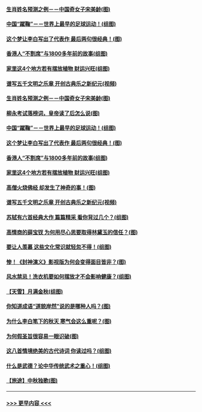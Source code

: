 #### [生肖姓名预测之例－－中国奇女子宋美龄(图)](../pages/p7/906542.md?t=09180500) 
#### [中国“蹴鞠”－－世界上最早的足球运动！(组图)](../pages/p7/907235.md?t=09180500) 
#### [这个梦让李白写出了代表作 最后两句很经典！(图)](../pages/p7/907231.md?t=09180500) 
#### [香港人“不割席”与1800多年前的故事(组图)](../pages/p7/907324.md?t=09180500) 
#### [家里这4个地方若有摆放植物 财运兴旺(组图)](../pages/p7/887505.md?t=09180500) 
#### [谱写五千文明之乐章 开创古典乐之新纪元(视频)](../pages/p7/904231.md?t=09180500) 
#### [生肖姓名预测之例－－中国奇女子宋美龄(图)](../pages/p7/906542.md?t=09180500) 
#### [柳永考试落榜词，皇帝读了后怎么说(图)](../pages/p7/906476.md?t=09180500) 
#### [中国“蹴鞠”－－世界上最早的足球运动！(组图)](../pages/p7/907235.md?t=09180500) 
#### [这个梦让李白写出了代表作 最后两句很经典！(图)](../pages/p7/907231.md?t=09180500) 
#### [香港人“不割席”与1800多年前的故事(组图)](../pages/p7/907324.md?t=09180500) 
#### [家里这4个地方若有摆放植物 财运兴旺(组图)](../pages/p7/887505.md?t=09180500) 
#### [高僧火烧佛经 却发生了神奇的事！(图)](../pages/p7/904058.md?t=09180500) 
#### [谱写五千文明之乐章 开创古典乐之新纪元(视频)](../pages/p7/904231.md?t=09180500) 
#### [苏轼有六首经典大作 篇篇精采 看你背过几个？(组图)](../pages/p7/904734.md?t=09180500) 
#### [高情商的薛宝钗 为何用尽心思要取得林黛玉的信任？(图)](../pages/p7/884033.md?t=09180500) 
#### [要让人羡慕 这些文化常识就轻忽不得！(组图)](../pages/p7/898803.md?t=09180500) 
#### [惨！《封神演义》影视版为何会变得面目皆非？(图)](../pages/p7/906532.md?t=09180500) 
#### [风水禁忌！洗衣机要如何摆放才不会影响健康？(组图)](../pages/p7/905903.md?t=09180500) 
#### [【天雪】月满金秋(组图)](../pages/p7/907385.md?t=09180500) 
#### [你知道成语“道貌岸然”说的是哪种人吗？(图)](../pages/p7/907226.md?t=09180500) 
#### [为什么李白笔下的秋天 寒气会这么重呢？(图)](../pages/p7/905581.md?t=09180500) 
#### [为何假圣旨很容易一眼识破(图)](../pages/p7/906472.md?t=09180500) 
#### [这八首情境绝美的古代诗词 你读过吗？(组图)](../pages/p7/904852.md?t=09180500) 
#### [什么是武德？论中华传统武术之重心！(组图)](../pages/p7/906297.md?t=09180500) 
#### [【旅途】中秋独歌(图)](../pages/p7/907261.md?t=09180500) 

----
#### [ >>> 更早内容 <<< ](../indexes/p7-earlier.md)
